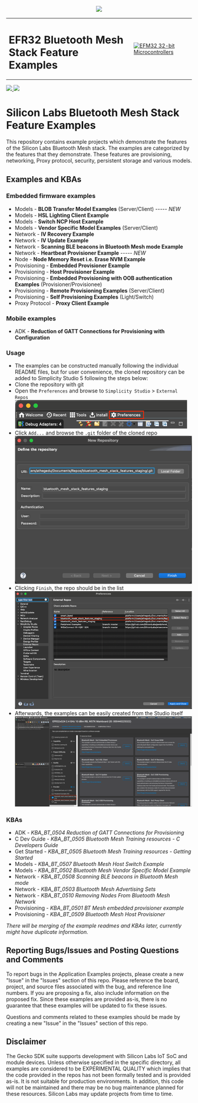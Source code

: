 <a href="https://www.bluetooth.com">
<p align="center">
  <img src="https://www.bluetooth.com/wp-content/themes/bluetooth/images/logos/bluetooth-logo-color-black.svg">
</p>
</a>

<table border="0">
  <tr>
    <td align="left" valign="middle">
    <h1>EFR32 Bluetooth Mesh Stack Feature Examples</h1>
  </td>
  <td align="left" valign="middle">
    <a href="https://www.silabs.com/wireless/bluetooth">
      <img src="http://pages.silabs.com/rs/634-SLU-379/images/WGX-transparent.png"  title="Silicon Labs Gecko and Wireless Gecko MCUs" alt="EFM32 32-bit Microcontrollers" width="250"/>
    </a>
  </td>
  </tr>
</table>

<a href="https://docs.silabs.com/bluetooth/latest/">
<img src="https://img.shields.io/badge/Silabs%20Bluetooth%20Mesh-documentation-blue.svg?longCache=true">
</a>

<a href="https://www.zlib.net/zlib_license.html">
<img src="https://img.shields.io/badge/Zlib-license-lightgrey.svg?longCache=true">
</a>

# Silicon Labs Bluetooth Mesh Stack Feature Examples #

This repository contains example projects which demonstrate the features of the Silicon Labs Bluetooth Mesh stack. The examples are categorized by the features that they demonstrate. These features are provisioning, networking, Proxy protocol, security, persistent storage and various models.

## Examples and KBAs ##

### Embedded firmware examples

- Models - **BLOB Transfer Model Examples** (Server/Client) ----- *NEW*
- Models - **HSL Lighting Client Example**
- Models - **Switch NCP Host Example**
- Models - **Vendor Specific Model Examples** (Server/Client)
- Network - **IV Recovery Example**
- Network - **IV Update Example**
- Network - **Scanning BLE beacons in Bluetooth Mesh mode Example**
- Network - **Heartbeat Provisioner Example** ----- *NEW*
- Node - **Node Memory Reset i.e. Erase NVM Example**
- Provisioning - **Embedded Provisioner Example**
- Provisioning - **Host Provisioner Example**
- Provisioning - **Embedded Provisioning with OOB authentication Examples** (Provisioner/Provisionee)
- Provisioning - **Remote Provisioning Examples** (Server/Client)
- Provisioning - **Self Provisioning Examples** (Light/Switch)
- Proxy Protocol - **Proxy Client Example**

### Mobile examples

- ADK -  **Reduction of GATT Connections for Provisioning with Configuration**

### Usage
- The examples can be constructed manually following the individual README files, but for user convenience, the cloned repository can be added to Simplicity Studio 5 following the steps below:
- Clone the repository with git
- Open the ```Preferences``` and browse to ```Simplicity Studio``` > ```External Repos```
![preferences](images/preferences.png)
- Click ```Add...``` and browse the ```.git``` folder of the cloned repo
![new_repository](images/new_repository.png)
- Clicking ```Finish```, the repo should be in the list
![external_repos](images/external_repos.png)
- Afterwards, the examples can be easily created from the Studio itself
![simplicity_studio](images/simplicity_studio.png)

### KBAs

- ADK - *KBA_BT_0504 Reduction of GATT Connections for Provisioning*
- C Dev Guide - *KBA_BT_0505 Bluetooth Mesh Training resources - C Developers Guide*
- Get Started - *KBA_BT_0505 Bluetooth Mesh Training resources - Getting Started*
- Models - *KBA_BT_0507 Bluetooth Mesh Host Switch Example*
- Models - *KBA_BT_0502 Bluetooth Mesh Vendor Specific Model Example*
- Network - *KBA_BT_0508 Scanning BLE beacons in Bluetooth Mesh mode*
- Network - *KBA_BT_0503 Bluetooth Mesh Advertising Sets*
- Network - *KBA_BT_0510 Removing Nodes From Bluetooth Mesh Network*
- Provisioning - *KBA_BT_0501 BT Mesh embedded provisioner example*
- Provisioning - *KBA_BT_0509 Bluetooth Mesh Host Provisioner*

*There will be merging of the example readmes and KBAs later, currently might have duplicate information.*

## Reporting Bugs/Issues and Posting Questions and Comments ##

To report bugs in the Application Examples projects, please create a new "Issue" in the "Issues" section of this repo. Please reference the board, project, and source files associated with the bug, and reference line numbers. If you are proposing a fix, also include information on the proposed fix. Since these examples are provided as-is, there is no guarantee that these examples will be updated to fix these issues.

Questions and comments related to these examples should be made by creating a new "Issue" in the "Issues" section of this repo.

## Disclaimer ##

The Gecko SDK suite supports development with Silicon Labs IoT SoC and module devices. Unless otherwise specified in the specific directory, all examples are considered to be EXPERIMENTAL QUALITY which implies that the code provided in the repos has not been formally tested and is provided as-is.  It is not suitable for production environments.  In addition, this code will not be maintained and there may be no bug maintenance planned for these resources. Silicon Labs may update projects from time to time.
